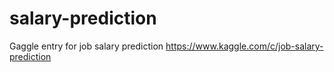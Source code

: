 # salary-prediction
Gaggle entry for job salary prediction https://www.kaggle.com/c/job-salary-prediction
